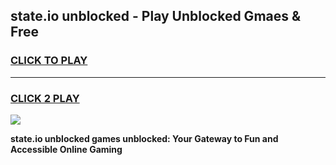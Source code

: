 
## state.io unblocked - Play Unblocked Gmaes & Free
<h3>
<a href="https://news.freeplayer.one?title=state.io_unblocked&ref=16F">CLICK TO PLAY</a></h3>
<hr>

<h3>
<a href="https://news.freeplayer.one?title=state.io_unblocked&ref=16F">CLICK 2 PLAY</a>
  
</h3>

<a href="https://news.freeplayer.one?title=state.io_unblocked&ref=16F/"><img src="https://clearcache.store/games.png"></a>


**state.io unblocked games unblocked: Your Gateway to Fun and Accessible Online Gaming**
